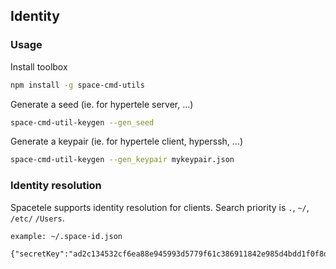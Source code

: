 ## Identity

### Usage

Install toolbox

```sh
npm install -g space-cmd-utils
```

Generate a seed (ie. for hypertele server, ...)

```sh
space-cmd-util-keygen --gen_seed
```

Generate a keypair (ie. for hypertele client, hyperssh, ...)

```sh
space-cmd-util-keygen --gen_keypair mykeypair.json
```

### Identity resolution

Spacetele supports identity resolution for clients.
Search priority is `.`, `~/`, `/etc/` `/Users`.

```
example: ~/.space-id.json

{"secretKey":"ad2c134532cf6ea88e945993d5779f61c386911842e985d4bdd1f0f8d1e332d78ae76d1d5243ac80c5acb3d39b04c81782802ac1f75b30c6b249ec59c762a077","publicKey":"8ae76d1d5243ac80c5acb3d39b04c81782802ac1f75b30c6b249ec59c762a077"}
```
